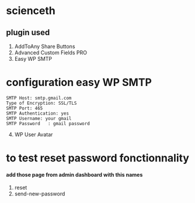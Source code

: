 # scienceth


## plugin used
1. AddToAny Share Buttons
2. Advanced Custom Fields PRO
3. Easy WP SMTP
 # configuration easy WP SMTP
    SMTP Host: smtp.gmail.com
    Type of Encryption: SSL/TLS
    SMTP Port: 465
    SMTP Authentication: yes
    SMTP Username: your gmail
    SMTP Password	: gmail password
4. WP User Avatar

# to test reset password fonctionnality
#### add those page from admin dashboard with this names
1. reset
2. send-new-password
